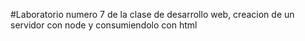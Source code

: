 #Laboratorio numero 7 de la clase de desarrollo web, creacion de un servidor con node y consumiendolo con html
